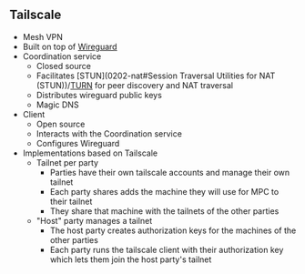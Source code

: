 ## Tailscale

- Mesh VPN
- Built on top of [Wireguard](02051-wireguard.md)
- Coordination service
    - Closed source
    - Facilitates [STUN](0202-nat#Session Traversal Utilities for NAT (STUN))/[TURN](02021-internet-protocol.md#test) for peer discovery and NAT traversal
    - Distributes wireguard public keys
    - Magic DNS
- Client
    - Open source
    - Interacts with the Coordination service
    - Configures Wireguard
- Implementations based on Tailscale
	- Tailnet per party
		- Parties have their own tailscale accounts and manage their own tailnet
		- Each party shares adds the machine they will use for MPC to their tailnet
		- They share that machine with the tailnets of the other parties
	- "Host" party manages a tailnet
		- The host party creates authorization keys for the machines of the other parties
		- Each party runs the tailscale client with their authorization key which lets them join the host party's tailnet